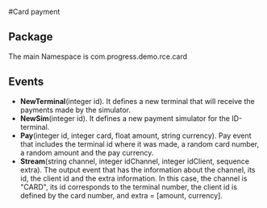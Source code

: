 #Card payment

## Package
The main Namespace is com.progress.demo.rce.card

## Events
* **NewTerminal**(integer id). It defines a new terminal that will receive the payments made by the simulator.
* **NewSim**(integer id). It defines a new payment simulator for the ID-terminal.
* **Pay**(integer id, integer card, float amount, string currency). Pay event that includes the terminal id where it was made, a random card number, a random amount and the pay currency.
* **Stream**(string channel, integer idChannel, integer idClient, sequence<string> extra). The output event that has the information about the channel, its id, the client id and the extra information.
In this case, the channel is "CARD", its id corresponds to the terminal number, the client id is defined by the card number, and extra = [amount, currency].